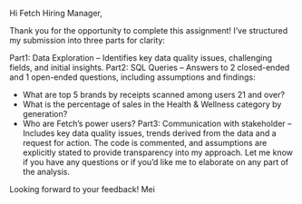 Hi Fetch Hiring Manager,

Thank you for the opportunity to complete this assignment! I’ve structured my submission into three parts for clarity:

Part1: Data Exploration – Identifies key data quality issues, challenging fields, and initial insights.
Part2: SQL Queries – Answers to 2 closed-ended and 1 open-ended questions, including assumptions and findings: 
  - What are top 5 brands by receipts scanned among users 21 and over?
  - What is the percentage of sales in the Health & Wellness category by generation?
  - Who are Fetch’s power users?
Part3: Communication with stakeholder – Includes key data quality issues, trends derived from the data and a request for action.
The code is commented, and assumptions are explicitly stated to provide transparency into my approach. Let me know if you have any questions or if you’d like me to elaborate on any part of the analysis.

Looking forward to your feedback!
Mei
